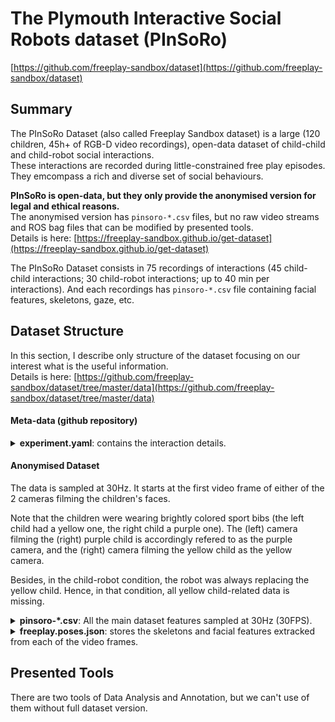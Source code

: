 The Plymouth Interactive Social Robots dataset (PInSoRo)
===
[https://github.com/freeplay-sandbox/dataset](https://github.com/freeplay-sandbox/dataset)

Summary
---
The PInSoRo Dataset (also called Freeplay Sandbox dataset) is a large (120 children, 45h+ of RGB-D video recordings), open-data dataset of child-child and child-robot social interactions. <br/>
These interactions are recorded during little-constrained free play episodes. They emcompass a rich and diverse set of social behaviours.

**PInSoRo is open-data, but they only provide the anonymised version for legal and ethical reasons.** <br/>
The anonymised version has `pinsoro-*.csv` files, but no raw video streams and ROS bag files that can be modified by presented tools.<br/>
Details is here: [https://freeplay-sandbox.github.io/get-dataset](https://freeplay-sandbox.github.io/get-dataset)

The PInSoRo Dataset consists in 75 recordings of interactions (45 child-child interactions; 30 child-robot interactions; up to 40 min per interactions). And each recordings has `pinsoro-*.csv` file containing facial features, skeletons, gaze, etc.

Dataset Structure
---
In this section, I describe only structure of the dataset focusing on our interest what is the useful information.<br/>
Details is here: [https://github.com/freeplay-sandbox/dataset/tree/master/data](https://github.com/freeplay-sandbox/dataset/tree/master/data)

#### Meta-data (github repository) ####
<details markdown="1">
<summary> <b>experiment.yaml</b>: contains the interaction details. </summary>

```yaml
timestamp: 1496917355889909029 # timestamp of the begining of the interaction
condition: childchild # condition (childchild or childrobot)
purple-participant:
  id: 2017-06-08-11:18-p1
  age: 4
  gender: female
  details:
    tablet-familiarity: 0  # self-reported familiarity with tablets, from 0 (no familiarity to 2 (familiar)
yellow-participant: # absent in the child-robot condition
  id: 2017-06-08-11:18-y1
  age: 4
  gender: female
  details:
    tablet-familiarity: 2
markers:  # events of interest, annotated during the experiment by the experimenter. Timestamps in seconds from the begining
  75.936775922: interesting
  104.153236866: interesting
  214.65380907: interesting
  328.371172904: interesting
  376.429432868: interesting
  428.393737077: interesting
  590.867943048: issue
  685.981807947: interesting
  708.350763082: issue
  789.571500062: interesting
  811.970171928: interesting
notes: # open-ended notes, taken by the experimenter during the experiment. Timestamp in seconds from the begining.
  general: Both very quiet. P has done experiment before (1y002).
  75: Very quiet
  104: Y watching P
  214: Both absorbed in own games
  328: Confusion about colours
  376: P drawing pictures
  428: Quiet battle about colours
  590: P to FS "Look!"
  685: Y copied P's drawing
  708: P seeking encouragement from FS
  780: P drawing pictures, Y scribbling
  811: Both seem kind of bored
postprocess: # (optional) details of specific post-processing performed on this recording
    - recompressed sandtray background, start timestamp moved from 1496917354.451842 to 1498168785.467365
issues: # (optional) specific issues with this recording
    - skeleton extraction failed
```
</details>


#### Anonymised Dataset ####

The data is sampled at 30Hz. It starts at the first video frame of either of the 2 cameras filming the children's faces. 

Note that the children were wearing brightly colored sport bibs (the left child had a yellow one, the right child a purple one). The (left) camera filming the (right) purple child is accordingly refered to as the purple camera, and the (right) camera filming the yellow child as the yellow camera.

Besides, in the child-robot condition, the robot was always replacing the yellow child. Hence, in that condition, all yellow child-related data is missing.

<details markdown="1">
<summary> <b>pinsoro-*.csv</b>: All the main dataset features sampled at 30Hz (30FPS). </summary>

This file contains 449 fields. But I summed up these to give a brief which is usable fields.

##### CSV Fields #####
- `condition`: child-child or child-robot. [Refer to the
  website](https://freeplay-sandbox.github.io/dataset) for details.
- `purple_child_age`, `purple_child_gender`, `yellow_child_age`, `yellow_child_gender`: self explanatory
- `purple_frame_idx`: index of the frame in the purple camera video stream.
  Can be used to quickly extract a specific frame or range of frame in the video
  stream
- `purple_child_face{00..69}_{x,y}`: 2D coordinates of the 70 facial landmarks
  (including pupils), normalised in [0.0, 1.0], extracted by
  [OpenPose](https://github.com/CMU-Perceptual-Computing-Lab/openpose/). See
  [OpenPose
  documentation](https://github.com/CMU-Perceptual-Computing-Lab/openpose/blob/master/doc/output.md#face-output-format)
  for the location of these landmarks.<br/><br/>
<p align="center"><img src="https://github.com/CMU-Perceptual-Computing-Lab/openpose/raw/master/doc/media/keypoints_face.png" width="80%" height="80%"></p>
- `purple_child_skel{00..17}_{x,y}`: 2D coordinates of the 18 skeleton
  keypoints, normalised in [0.0,1.0], extracted by
  [OpenPose](https://github.com/CMU-Perceptual-Computing-Lab/openpose/). See
  [OpenPose
  documentation](https://github.com/CMU-Perceptual-Computing-Lab/openpose/blob/master/doc/output.md#pose-output-format-coco)
  for the location of these keypoints. Note that, due to the experimental
  setting generating a lot of occlusion (children sitting in front of a table),
  the skeletal data is not always reliable.<br/><br/>
<p align="center"><img src="https://github.com/CMU-Perceptual-Computing-Lab/openpose/raw/master/doc/media/keypoints_pose_18.png/" width="250" height="400"></p>
- `purple_child_head_{x,y,z,rx,ry,rz`: head pose estimation, in m and rad, relative to the table centre (see below for the camera extrinsics). Computed using [OpenFace](https://github.com/TadasBaltrusaitis/OpenFace).<br/>
<p align="center"><a href="https://www.youtube.com/watch?v=V7rV0uy7heQ" target="_blank"><img src="http://img.youtube.com/vi/V7rV0uy7heQ/0.jpg" alt="Multiple Face Tracking" width="240" height="180" border="10" /></a></p>
- `purple_child_gaze_{x,y,z}`: gaze vector, averaged for both eyes, relative to the table centre. Computed using [OpenFace](https://github.com/TadasBaltrusaitis/OpenFace).<br/>
<p align="center"><img src="https://github.com/TadasBaltrusaitis/OpenFace/raw/master/imgs/gaze_ex.png" width="70%"></p>
- `purple_child_au{01,02,04,05,06,07,09,10,12,14,15,17,20,23,25,26,28,45}`:
  Intensity of 18
  facial action units, extract using [OpenFace](https://github.com/TadasBaltrusaitis/OpenFace). See [here](https://github.com/TadasBaltrusaitis/OpenFace/wiki/Action-Units) for the details.<br/>
<p align="center"><img src="https://raw.githubusercontent.com/wiki/TadasBaltrusaitis/OpenFace/images/AUs.jpg" width="70%"></p>
- `purple_child_motion_intensity_{avg,stdev,max}`: average, standard deviation
  and maximum of the magnitude of the motion observed in the frame. This is
  computed by performing a [optical flow computation using the Dual TVL1 algorithm](https://github.com/freeplay-sandbox/analysis/blob/master/src/optical_flow.cpp#L163) and averaging the resulting values on the whole frame
- `purple_child_motion_direction_{avg,stdev}`: average and standard deviation
  of the direction of the motion observed in the frame. This is
  computed by performing a [optical flow computation using the Dual TVL1 algorithm](https://github.com/freeplay-sandbox/analysis/blob/master/src/optical_flow.cpp#L163) and averaging the resulting values on the whole frame<br/>
<p align="center"><img src="
http://amroamroamro.github.io/mexopencv/opencv/tvl1_optical_flow_demo_03.png"></p>
- `{purple,yellow}_child_{task_engagement,social_engagement,social_attitude}`: manual annotations of the social interaction. See the [coding scheme.](https://freeplay-sandbox.github.io/coding-scheme). If more that one annotator annotated this frame, **and the annotators disagreed**, the different annotations are separated by a `+`.<br/>
<p align="center"><img src="https://freeplay-sandbox.github.io/media/coding-scheme.png" width="70%" height="50%"></p>

</details>


<details markdown="1">
<summary> <b>freeplay.poses.json</b>: stores the skeletons and facial features extracked from each of the video frames.</summary>
##### Format of poses files #####

```
 {<topic_name>:
    {"frames" : [{
        "ts": <timestamp in floating sec>,
        "poses": {
            "1": [ # pose index (purple child)
                # x,y in image coordinates (pixels), c is confidence in [0.0,1.0]
                [x, y, c], # 0- Nose
                [x, y, c], # 1- Neck
                [x, y, c], # 2- RShoulder
                [x, y, c], # 3- RElbow
                [x, y, c], # 4- RWrist
                [x, y, c], # 5- LShoulder
                [x, y, c], # 6- LElbow
                [x, y, c], # 7- LWrist
                [x, y, c], # 8- RHip
                [x, y, c], # 9- RKnee
                [x, y, c], # 10- RAnkle
                [x, y, c], # 11- LHip
                [x, y, c], # 12- LKnee
                [x, y, c], # 13- LAnkle
                [x, y, c], # 14- REye
                [x, y, c], # 15- LEye
                [x, y, c], # 16- REar
                [x, y, c]  # 17- LEar
            ],
            "2": [ # if present (yellow child), second skeleton
              ...
            ]
      },
      "faces": {
            "1": [ # face index (purple child)
              # x,y in image coordinates, c is confidence in [0.0,1.0]
              [x, y, c],
              ... # 70 points in total, see OpenPose website for indices
            ],
            "2": [ # (yellow child)
               ...
            ]
      }
      "hands": {
            "1": { # hand index
                "left": [
                    # x,y in image coordinates, c is confidence in [0.0,1.0]
                    [x, y, c],
                    ... # 20 points in total, see OpenPose website for indices
                ],
                "right": [
                    # x,y in image coordinates, c is confidence in [0.0,1.0]
                    [x, y, c],
                    ... # 20 points in total
                ]
            },
            "2":
              ...
        }
    },
    { # 2nd frame
        "ts": ...
        "poses":
        ...
    }
    ]
  }
}
```

Because these JSON files are typically large (>100MB for 20-25 min), they
recommend us carefully choose our [JSON
library](https://github.com/miloyip/nativejson-benchmark) both in terms of
parsing speed and memory requirements.

</details>

Presented Tools
---
There are two tools of Data Analysis and Annotation, but we can't use of them without full dataset version.